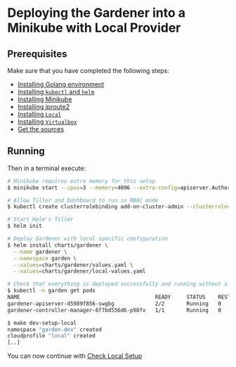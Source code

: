 # Deploying the Gardener into a Minikube with Local Provider

## Prerequisites

Make sure that you have completed the following steps:

- [Installing Golang environment](../development/local_setup.md#installing-golang-environment)
- [Installing `kubectl` and `helm`](../development/local_setup.md#installing-kubectl-and-helm)
- [Installing Minikube](../development/local_setup.md#installing-minikube)
- [Installing iproute2](../development/local_setup.md#installing-iproute2)
- [Installing `Local`](../development/local_setup.md#installing-local)
- [Installing `Virtualbox`](../development/local_setup.md#installing-virtualbox)
- [Get the sources](../development/local_setup.md#get-the-sources)

## Running

Then in a terminal execute:

```bash
# Minikube requires extra memory for this setup
$ minikube start --cpus=3 --memory=4096 --extra-config=apiserver.Authorization.Mode=RBAC

# Allow Tiller and Dashboard to run in RBAC mode
$ kubectl create clusterrolebinding add-on-cluster-admin --clusterrole=cluster-admin --serviceaccount=kube-system:default

# Start Helm's Tiller
$ helm init

# Deploy Gardener with local specific configuration
$ helm install charts/gardener \
  --name gardener \
  --namespace garden \
  --values=charts/gardener/values.yaml \
  --values=charts/gardener/local-values.yaml

# Check that everything is deployed successfully and running without a problem
$ kubectl -n garden get pods
NAME                                           READY     STATUS    RESTARTS   AGE
gardener-apiserver-d5989f856-swgbg             2/2       Running   0          32s
gardener-controller-manager-6f7bd556d6-p98fx   1/1       Running   0          32s

$ make dev-setup-local
namespace "garden-dev" created
cloudprofile "local" created
[..]
```

You can now continue with [Check Local Setup](../development/local_setup.md#check-local-setup)
